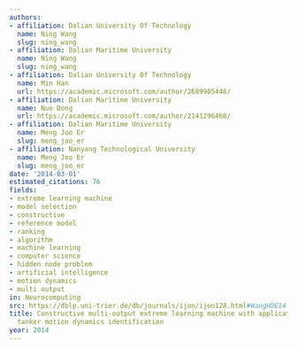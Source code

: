```yaml
---
authors:
- affiliation: Dalian University Of Technology
  name: Ning Wang
  slug: ning_wang
- affiliation: Dalian Maritime University
  name: Ning Wang
  slug: ning_wang
- affiliation: Dalian University Of Technology
  name: Min Han
  url: https://academic.microsoft.com/author/2689905446/
- affiliation: Dalian Maritime University
  name: Nuo Dong
  url: https://academic.microsoft.com/author/2141296460/
- affiliation: Dalian Maritime University
  name: Meng Joo Er
  slug: meng_joo_er
- affiliation: Nanyang Technological University
  name: Meng Joo Er
  slug: meng_joo_er
date: '2014-03-01'
estimated_citations: 76
fields:
- extreme learning machine
- model selection
- constructive
- reference model
- ranking
- algorithm
- machine learning
- computer science
- hidden node problem
- artificial intelligence
- motion dynamics
- multi output
in: Neurocomputing
src: https://dblp.uni-trier.de/db/journals/ijon/ijon128.html#WangHDE14
title: Constructive multi-output extreme learning machine with application to large
  tanker motion dynamics identification
year: 2014
---
```

